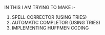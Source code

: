 IN THIS I AM TRYING TO MAKE :-
1. SPELL CORRECTOR (USING TRIES)
2. AUTOMATIC COMPLETOR (USING TRIES)
3. IMPLEMENTING HUFFMEN CODING
